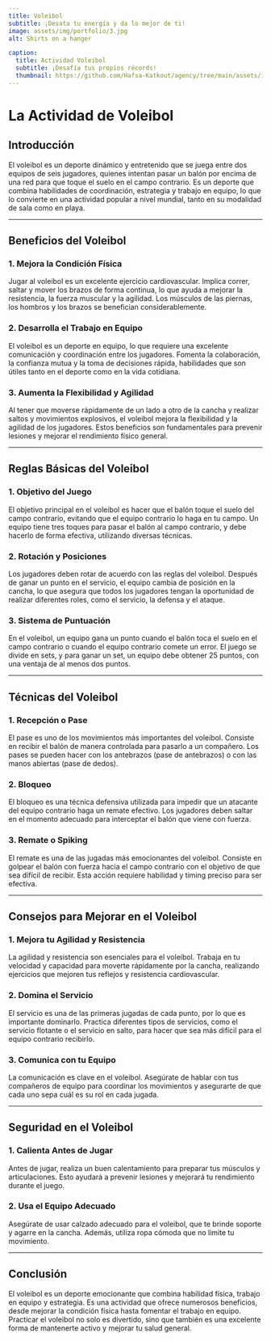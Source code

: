 ```yaml
---
title: Voleibol
subtitle: ¡Desata tu energía y da lo mejor de ti!
image: assets/img/portfolio/3.jpg
alt: Shirts on a hanger

caption:
  title: Actividad Voleibol
  subtitle: ¡Desafía tus propios récords!
  thumbnail: https://github.com/Hafsa-Katkout/agency/tree/main/assets/img/portfolio/3.jpg
---
```


# La Actividad de Voleibol

## Introducción  
El voleibol es un deporte dinámico y entretenido que se juega entre dos equipos de seis jugadores, quienes intentan pasar un balón por encima de una red para que toque el suelo en el campo contrario. Es un deporte que combina habilidades de coordinación, estrategia y trabajo en equipo, lo que lo convierte en una actividad popular a nivel mundial, tanto en su modalidad de sala como en playa.

---

## Beneficios del Voleibol  

### 1. **Mejora la Condición Física**  
Jugar al voleibol es un excelente ejercicio cardiovascular. Implica correr, saltar y mover los brazos de forma continua, lo que ayuda a mejorar la resistencia, la fuerza muscular y la agilidad. Los músculos de las piernas, los hombros y los brazos se benefician considerablemente.

### 2. **Desarrolla el Trabajo en Equipo**  
El voleibol es un deporte en equipo, lo que requiere una excelente comunicación y coordinación entre los jugadores. Fomenta la colaboración, la confianza mutua y la toma de decisiones rápida, habilidades que son útiles tanto en el deporte como en la vida cotidiana.

### 3. **Aumenta la Flexibilidad y Agilidad**  
Al tener que moverse rápidamente de un lado a otro de la cancha y realizar saltos y movimientos explosivos, el voleibol mejora la flexibilidad y la agilidad de los jugadores. Estos beneficios son fundamentales para prevenir lesiones y mejorar el rendimiento físico general.

---

## Reglas Básicas del Voleibol  

### 1. **Objetivo del Juego**  
El objetivo principal en el voleibol es hacer que el balón toque el suelo del campo contrario, evitando que el equipo contrario lo haga en tu campo. Un equipo tiene tres toques para pasar el balón al campo contrario, y debe hacerlo de forma efectiva, utilizando diversas técnicas.

### 2. **Rotación y Posiciones**  
Los jugadores deben rotar de acuerdo con las reglas del voleibol. Después de ganar un punto en el servicio, el equipo cambia de posición en la cancha, lo que asegura que todos los jugadores tengan la oportunidad de realizar diferentes roles, como el servicio, la defensa y el ataque.

### 3. **Sistema de Puntuación**  
En el voleibol, un equipo gana un punto cuando el balón toca el suelo en el campo contrario o cuando el equipo contrario comete un error. El juego se divide en sets, y para ganar un set, un equipo debe obtener 25 puntos, con una ventaja de al menos dos puntos.

---

## Técnicas del Voleibol  

### 1. **Recepción o Pase**  
El pase es uno de los movimientos más importantes del voleibol. Consiste en recibir el balón de manera controlada para pasarlo a un compañero. Los pases se pueden hacer con los antebrazos (pase de antebrazos) o con las manos abiertas (pase de dedos).

### 2. **Bloqueo**  
El bloqueo es una técnica defensiva utilizada para impedir que un atacante del equipo contrario haga un remate efectivo. Los jugadores deben saltar en el momento adecuado para interceptar el balón que viene con fuerza.

### 3. **Remate o Spiking**  
El remate es una de las jugadas más emocionantes del voleibol. Consiste en golpear el balón con fuerza hacia el campo contrario con el objetivo de que sea difícil de recibir. Esta acción requiere habilidad y timing preciso para ser efectiva.

---

## Consejos para Mejorar en el Voleibol  

### 1. **Mejora tu Agilidad y Resistencia**  
La agilidad y resistencia son esenciales para el voleibol. Trabaja en tu velocidad y capacidad para moverte rápidamente por la cancha, realizando ejercicios que mejoren tus reflejos y resistencia cardiovascular.

### 2. **Domina el Servicio**  
El servicio es una de las primeras jugadas de cada punto, por lo que es importante dominarlo. Practica diferentes tipos de servicios, como el servicio flotante o el servicio en salto, para hacer que sea más difícil para el equipo contrario recibirlo.

### 3. **Comunica con tu Equipo**  
La comunicación es clave en el voleibol. Asegúrate de hablar con tus compañeros de equipo para coordinar los movimientos y asegurarte de que cada uno sepa cuál es su rol en cada jugada.

---

## Seguridad en el Voleibol  

### 1. **Calienta Antes de Jugar**  
Antes de jugar, realiza un buen calentamiento para preparar tus músculos y articulaciones. Esto ayudará a prevenir lesiones y mejorará tu rendimiento durante el juego.

### 2. **Usa el Equipo Adecuado**  
Asegúrate de usar calzado adecuado para el voleibol, que te brinde soporte y agarre en la cancha. Además, utiliza ropa cómoda que no limite tu movimiento.

---

## Conclusión  
El voleibol es un deporte emocionante que combina habilidad física, trabajo en equipo y estrategia. Es una actividad que ofrece numerosos beneficios, desde mejorar la condición física hasta fomentar el trabajo en equipo. Practicar el voleibol no solo es divertido, sino que también es una excelente forma de mantenerte activo y mejorar tu salud general.

